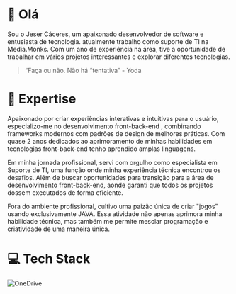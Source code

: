 # 👋 Olá
Sou o Jeser Cáceres, um apaixonado desenvolvedor de software e entusiasta de tecnologia.
atualmente trabalho como suporte de TI na Media.Monks. Com um ano de experiência na área, tive a oportunidade de trabalhar em vários projetos interessantes e explorar diferentes tecnologias.

> “Faça ou não. Não há “tentativa” - Yoda


# 🚀 Expertise
Apaixonado por criar experiências interativas e intuitivas para o usuário, especializo-me no desenvolvimento front-back-end , combinando frameworks modernos com padrões de design de melhores práticas. Com quase 2 anos dedicados ao aprimoramento de minhas habilidades em tecnologias front-back-end tenho aprendido amplas linguagens.

Em minha jornada profissional, servi com orgulho como especialista em Suporte de TI, uma função onde minha experiência técnica encontrou os desafios. Além de buscar oportunidades para transição para a área de desenvolvimento front-back-end, aonde garanti que todos os projetos dossem executados de forma eficiente.

Fora do ambiente profissional, cultivo uma paizão única de criar "jogos" usando exclusivamente JAVA. Essa atividade não apenas aprimora minha habilidade técnica, mas também me permite mesclar programação e criatividade de uma maneira única.

# 💻 Tech Stack

![OneDrive](https://img.shields.io/badge/OneDrive-0078D4.svg?style=for-the-badge&logo=microsoftonedrive&logoColor=white)
